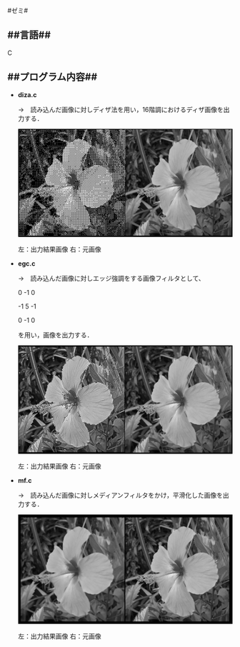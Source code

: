 #ゼミ#

##言語##
---
C

##プログラム内容##
---
- **diza.c**

  →　読み込んだ画像に対しディザ法を用い，16階調におけるディザ画像を出力する．
  
    ![1](/画像処理/画像/diza.png)
    
    左：出力結果画像    右：元画像
    
- **egc.c**

  →　読み込んだ画像に対しエッジ強調をする画像フィルタとして、

  0	-1	0

  -1	5	-1

  0	-1	0

  を用い，画像を出力する．
  
   ![2](/画像処理/画像/eg.png)
    
    左：出力結果画像    右：元画像
    
- **mf.c**

  →　読み込んだ画像に対しメディアンフィルタをかけ，平滑化した画像を出力する．
  
    ![3](/画像処理/画像/mf.png)
    
    左：出力結果画像    右：元画像
    
    

